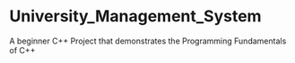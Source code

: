 # University_Management_System
A beginner C++ Project that demonstrates the Programming Fundamentals of C++
